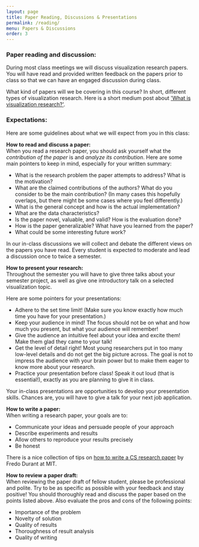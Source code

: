 ```yaml
---
layout: page
title: Paper Reading, Discussions & Presentations
permalink: /reading/
menu: Papers & Discussions
order: 3
---
```



### Paper reading and discussion:
During most class meetings we will discuss visualization research papers. You will have read and provided written feedback on the papers prior to class so that we can have an engaged discussion during class. 

What kind of papers will we be covering in this course? In short, different types of visualization research. Here is a short medium post about ['What is visualization research?'](https://medium.com/multiple-views-visualization-research-explained/what-is-visualization-research-what-should-it-be-8840a9ba658).


### Expectations:
Here are some guidelines about what we will expect from you in this class:

**How to read and discuss a paper:**  
When you read a research paper, you should ask yourself what the *contribution of the paper* is and *analyze its contribution*. Here are some main pointers to keep in mind, especially for your written summary:

* What is the research problem the paper attempts to address? What is the motivation?
* What are the claimed contributions of the authors? What do you consider to be the main contribution? (In many cases this hopefully overlaps, but there might be some cases where you feel differently.)
* What is the general concept and how is the actual implementation?
* What are the data characteristics?
* Is the paper novel, valuable, and valid? How is the evaluation done?
* How is the paper generalizable? What have you learned from the paper?
* What could be some interesting future work?

In our in-class discussions we will collect and debate the different views on the papers you have read. Every student is expected to moderate and lead a discussion once to twice a semester.

**How to present your research:**  
Throughout the semester you will have to give three talks about your semester project, as well as give one introductory talk on a selected visualization topic. 

Here are some pointers for your presentations: 
 
* Adhere to the set time limit! (Make sure you know exactly how much time you have for your presentation.)
* Keep your audience in mind! The focus should not be on what and how much you present, but what your audience will remember! 
* Give the audience an intuitive feel about your idea and excite them! Make them glad they came to your talk!
* Get the level of detail right! Most young researchers put in too many low-level details and do not get the big picture across. The goal is not to impress the audience with your brain power but to make them eager to know more about your research.
* Practice your presentation before class! Speak it out loud (that is essential!), exactly as you are planning to give it in class.

Your in-class presentations are opportunities to develop your presentation skills. Chances are, you will have to give a talk for your next job application.

**How to write a paper:**   
When writing a research paper, your goals are to:

* Communicate your ideas and persuade people of your approach
* Describe experiments and results
* Allow others to reproduce your results precisely
* Be honest

There is a nice collection of tips on [how to write a CS research paper](http://people.csail.mit.edu/fredo/PUBLI/writing.pdf) by Fredo Durant at MIT.

**How to review a paper draft:**  
When reviewing the paper draft of fellow student, please be professional and polite. Try to be as specific as possible with your feedback and stay positive! You should thoroughly read and discuss the paper based on the points listed above. Also evaluate the pros and cons of the following points:

* Importance of the problem
* Novelty of solution
* Quality of results
* Thoroughness of result analysis
* Quality of writing


